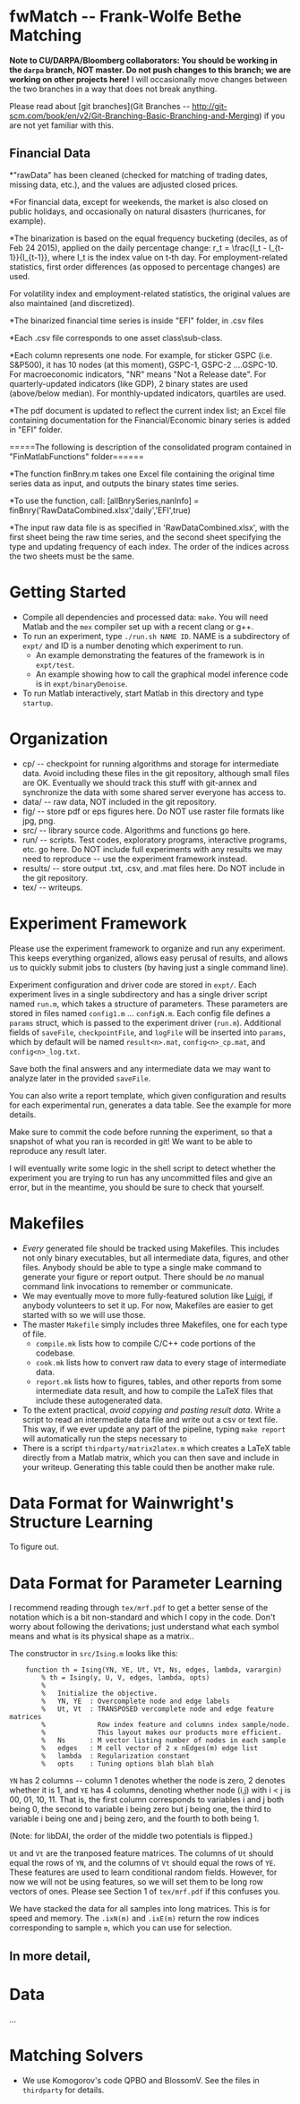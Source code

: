 fwMatch -- Frank-Wolfe Bethe Matching
===
**Note to CU/DARPA/Bloomberg collaborators: You should be working in the `darpa` branch, NOT master. Do not push changes to this branch; we are working on other projects here!** I will occasionally move changes between the two branches in a way that does not break anything.

Please read about [git branches](Git Branches -- http://git-scm.com/book/en/v2/Git-Branching-Basic-Branching-and-Merging) if you are not yet familiar with this.

## Financial Data

*"rawData" has been cleaned (checked for matching of trading dates, missing data, etc.), and the values are adjusted closed prices. 

*For financial data, except for weekends, the market is also closed on public holidays, and occasionally on natural disasters (hurricanes, for example). 

*The binarization is based on the equal frequency bucketing (deciles, as of Feb 24 2015), applied on the daily percentage change: r_t = \frac{I_t - I_{t-1}}{I_{t-1}}, where I_t is the index value on t-th day. For employment-related statistics, first order differences (as opposed to percentage changes) are used.

 For volatility index and employment-related statistics, the original values are also maintained (and discretized).

*The binarized financial time series is inside  "EFI" folder, in .csv files

*Each .csv file corresponds to one asset class\sub-class.

*Each column represents one node. For example, for sticker GSPC (i.e. S&P500), it has 10 nodes (at this moment), GSPC-1, GSPC-2
....GSPC-10. For macroeconomic indicators, "NR" means "Not a Release date". For quarterly-updated indicators (like GDP), 2 binary states are used (above/below median). For monthly-updated indicators, quartiles are used.

*The pdf document is updated to reflect the current index list; an Excel file containing documentation for the Financial/Economic binary series is added in "EFI" folder.

=====The following is description of the consolidated program contained in "FinMatlabFunctions" folder======

*The function finBnry.m takes one Excel file containing the original time series data as input, and outputs the binary states time series.

*To use the function, call:   [allBnrySeries,nanInfo] = finBnry('RawDataCombined.xlsx','daily','EFI',true)

*The input raw data file is as specified in 'RawDataCombined.xlsx', with the first sheet being the raw time series, and the second
sheet specifying the type and updating frequency of each index. The order of the indices across the two sheets must be the same.


Getting Started
===
 - Compile all dependencies and processed data: `make`. You will need Matlab and the `mex` compiler set up with a recent clang or g++.
 - To run an experiment, type `./run.sh NAME ID`. NAME is a subdirectory of `expt/` and ID is a number denoting which experiment to run.
	 - An example demonstrating the features of the framework is in `expt/test`.
	 - An example showing how to call the graphical model inference code is in `expt/binaryDenoise`.
 - To run Matlab interactively, start Matlab in this directory and type `startup`.

Organization
===
 - cp/ -- checkpoint for running algorithms and storage for intermediate data. Avoid including these files in the git repository, although small files are OK. Eventually we should track this stuff with git-annex and synchronize the data with some shared server everyone has access to.
 - data/ -- raw data, NOT included in the git repository.
 - fig/ -- store pdf or eps figures here. Do NOT use raster file formats like jpg, png.
 - src/ -- library source code. Algorithms and functions go here.
 - run/ -- scripts. Test codes, exploratory programs, interactive programs, etc. go here. Do NOT include full experiments with any results we may need to reproduce -- use the experiment framework instead.
 - results/ -- store output .txt, .csv, and .mat files here. Do NOT include in the git repository.
 - tex/ -- writeups.

Experiment Framework
===
Please use the experiment framework to organize and run any experiment. This keeps everything organized, allows easy perusal of results, and allows us to quickly submit jobs to clusters (by having just a single command line).

Experiment configuration and driver code are stored in `expt/`. Each experiment lives in a single subdirectory and has a single driver script named `run.m`, which takes a structure of parameters. These parameters are stored in files named `config1.m` ... `configN.m`. Each config file defines a `params` struct, which is passed to the experiment driver (`run.m`). Additional fields of `saveFile`, `checkpointFile`, and `logFile` will be inserted into `params`, which by default will be named `result<n>.mat`, `config<n>_cp.mat`, and `config<n>_log.txt`.

Save both the final answers and any intermediate data we may want to analyze later in the provided `saveFile`.

You can also write a report template, which given configuration and results for each experimental run, generates a data table. See the example for more details.

Make sure to commit the code before running the experiment, so that a snapshot of what you ran is recorded in git! We want to be able to reproduce any result later.

I will eventually write some logic in the shell script to detect whether the experiment you are trying to run has any uncommitted files and give an error, but in the meantime, you should be sure to check that yourself.

Makefiles
===
 - _Every_ generated file should be tracked using Makefiles. This includes not only binary executables, but all intermediate data, figures, and other files. Anybody should be able to type a single make command to generate your figure or report output. There should be _no_ manual command link invocations to remember or communicate.
 - We may eventually move to more fully-featured solution like [Luigi](https://github.com/spotify/luigi), if anybody volunteers to set it up. For now, Makefiles are easier to get started with so we will use those.
 - The master `Makefile` simply includes three Makefiles, one for each type of file.
	 - `compile.mk` lists how to compile C/C++ code portions of the codebase.
	 - `cook.mk` lists how to convert raw data to every stage of intermediate data.
	 - `report.mk` lists how to figures, tables, and other reports from some intermediate data result, and how to compile the LaTeX files that include these autogenerated data.
 - To the extent practical, _avoid copying and pasting result data_. Write a script to read an intermediate data file and write out a csv or text file. This way, if we ever update any part of the pipeline, typing `make report` will automatically run the steps necessary to 
 - There is a script `thirdparty/matrix2latex.m` which creates a LaTeX table directly from a Matlab matrix, which you can then save and include in your writeup. Generating this table could then be another make rule.

Data Format for Wainwright's Structure Learning
===
To figure out.

Data Format for Parameter Learning
===
I recommend reading through `tex/mrf.pdf` to get a better sense of the notation which is a bit non-standard and which I copy in the code. Don't worry about following the derivations; just understand what each symbol means and what is its physical shape as a matrix..

The constructor in `src/Ising.m` looks like this:

        function th = Ising(YN, YE, Ut, Vt, Ns, edges, lambda, varargin)
            % th = Ising(y, U, V, edges, lambda, opts)
            %
            %   Initialize the objective. 
            %   YN, YE  : Overcomplete node and edge labels
            %   Ut, Vt  : TRANSPOSED vercomplete node and edge feature matrices
            %             Row index feature and columns index sample/node.
            %             This layout makes our products more efficient.
            %   Ns      : M vector listing number of nodes in each sample            
            %   edges   : M cell vector of 2 x nEdges(m) edge list
            %   lambda  : Regularization constant
            %   opts    : Tuning options blah blah blah

`YN` has 2 columns -- column 1 denotes whether the node is zero, 2 denotes whether it is 1, and `YE` has 4 columns,
denoting whether node (i,j) with i < j is 00, 01, 10, 11. That is, the first column corresponds to variables i and j both being 0, the second to variable i being zero but j being one, the third to variable i being one and j being zero, and the fourth to both being 1.

(Note: for libDAI, the order of the middle two potentials is flipped.)

`Ut` and `Vt` are the tranposed feature matrices. The columns of `Ut` should equal the rows of `YN`, and the columns of `Vt` should equal the rows of `YE`. These features are used to learn conditional random fields. However, for now we will not be using features, so we will set them to be long row vectors of ones. Please see Section 1 of `tex/mrf.pdf` if this confuses you.

We have stacked the data for all samples into long matrices. This is for speed and memory. The `.ixN(m)` and `.ixE(m)` return the row indices corresponding to sample `m`, which you can use for selection.


In more detail,
 - 


Data
===
...

Matching Solvers
===
 - We use Komogorov's code QPBO and BlossomV. See the files in `thirdparty` for details.


